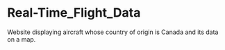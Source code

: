 # Real-Time_Flight_Data
Website displaying aircraft whose country of origin is Canada and its data on a map.
